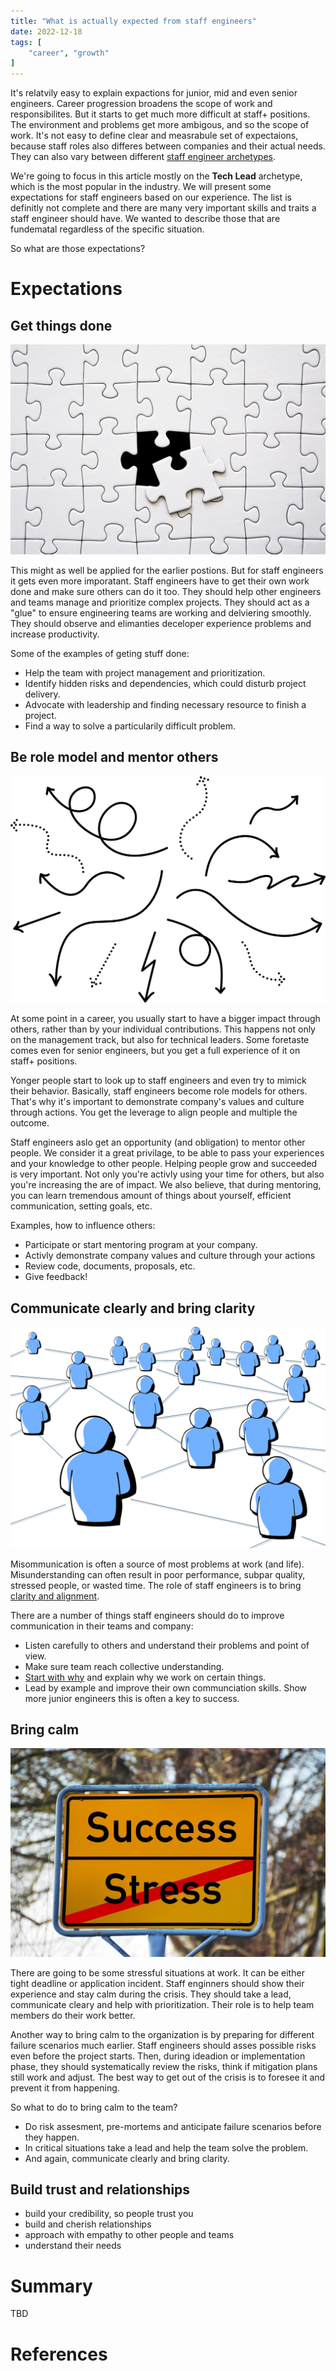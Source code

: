 ```yaml
---
title: "What is actually expected from staff engineers"
date: 2022-12-18
tags: [
    "career", "growth"
]
---
```


It's relatvily easy to explain expactions for junior, mid and even senior engineers. Career progression broadens the scope of work and
responsibilites. But it starts to get much more difficult at staff+ positions. The environment and problems get more ambigous, and so the 
scope of work. It's not easy to define clear and measrabule set of expectaions, because staff roles also differes between companies and
their actual needs. They can also vary between different [staff engineer archetypes](https://staffeng.com/guides/staff-archetypes).

We're going to focus in this article mostly on the **Tech Lead** archetype, which is the most popular in the industry. We will present some 
expectations for staff engineers based on our experience. The list is definitly not complete and there are many very important skills and 
traits a staff engineer should have. We wanted to describe those that are fundematal regardless of the specific situation.

So what are those expectations?

# Expectations

## Get things done
![](./done.jpg)

This might as well be applied for the earlier postions. But for staff engineers it gets even more imporatant. Staff engineers have to get 
their own work done and make sure others can do it too. They should help other engineers and teams manage and prioritize complex projects. 
They should act as a "glue" to ensure engineering teams are working and delviering smoothly. They should observe and elimanties deceloper
experience problems and increase productivity.

Some of the examples of geting stuff done:
* Help the team with project management and prioritization.
* Identify hidden risks and dependencies, which could disturb project delivery.
* Advocate with leadership and finding necessary resource to finish a project.
* Find a way to solve a particularily difficult problem.

## Be role model and mentor others
![](./arrows.png)

At some point in a career, you usually start to have a bigger impact through others, rather than by your individual contributions. This 
happens not only on the management track, but also for technical leaders. Some foretaste comes even for senior engineers, but you get a full
experience of it on staff+ positions. 

Yonger people start to look up to staff engineers and even try to mimick their behavior. Basically, staff engineers become role models for
others. That's why it's important to demonstrate company's values and culture through actions. You get the leverage to align people and 
multiple the outcome.

Staff engineers aslo get an opportunity (and obligation) to mentor other people. We consider it a great privilage, to be able to pass your
experiences and your knowledge to other people. Helping people grow and succeeded is very important. Not only you're activly using your time
for others, but also you're increasing the are of impact. We also believe, that during mentoring, you can learn tremendous amount of things
about yourself, efficient communication, setting goals, etc.

Examples, how to influence others:
* Participate or start mentoring program at your company.
* Activly demonstrate company values and culture through your actions
* Review code, documents, proposals, etc.
* Give feedback!

## Communicate clearly and bring clarity
![](./communication.png)

Misommunication is often a source of most problems at work (and life). Misunderstanding can often result in poor performance, subpar
quality, stressed people, or wasted time. The role of staff engineers is to bring 
[clarity and alignment](https://alexewerlof.substack.com/p/6-ways-staffs-reach-clarity).

There are a number of things staff engineers should do to improve communication in their teams and company:
* Listen carefully to others and understand their problems and point of view.
* Make sure team reach collective understanding.
* [Start with why](https://simonsinek.com/books/start-with-why/) and explain why we work on certain things.
* Lead by example and improve their own communciation skills. Show more junior engineers this is often a key to success.

## Bring calm
![](./calm.jpg)

There are going to be some stressful situations at work. It can be either tight deadline or application incident. Staff enginners should
show their experience and stay calm during the crisis. They should take a lead, communicate cleary and help with prioritization. Their role
is to help team members do their work better.

Another way to bring calm to the organization is by preparing for different failure scenarios much earlier. Staff engineers should asses
possible risks even before the project starts. Then, during ideadion or implementation phase, they should systematically review the risks,
think if mitigation plans still work and adjust. The best way to get out of the crisis is to foresee it and prevent it from happening.

So what to do to bring calm to the team?
* Do risk assesment, pre-mortems and anticipate failure scenarios before they happen.
* In critical situations take a lead and help the team solve the problem.
* And again, communicate clearly and bring clarity.

## Build trust and relationships

* build your credibility, so people trust you
* build and cherish relationships
* approach with empathy to other people and teams
* understand their needs

# Summary
TBD

# References
